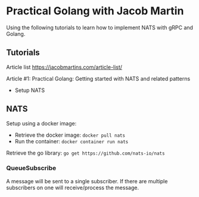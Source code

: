 # Practical Golang with Jacob Martin
Using the following tutorials to learn how to implement NATS with gRPC and Golang.

## Tutorials
Article list 
https://jacobmartins.com/article-list/  

Article #1: Practical Golang: Getting started with NATS and related patterns
- Setup NATS


## NATS
Setup using a docker image:
- Retrieve the docker image: `docker pull nats`  
- Run the container: `docker container run nats`

Retrieve the go library: `go get https://github.com/nats-io/nats` 

### QueueSubscribe
A message will be sent to a single subscriber. If there are multiple subscribers on one will receive/process the message.